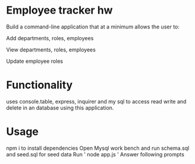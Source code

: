 # Employee tracker hw

Build a command-line application that at a minimum allows the user to:

Add departments, roles, employees

View departments, roles, employees

Update employee roles

# Functionality
uses console.table, express, inquirer and my sql to access read write and delete in an database using this application.


# Usage
npm i to install dependencies
Open Mysql work bench and run schema.sql and seed.sql for seed data
Run ' node app.js '
Answer following prompts

